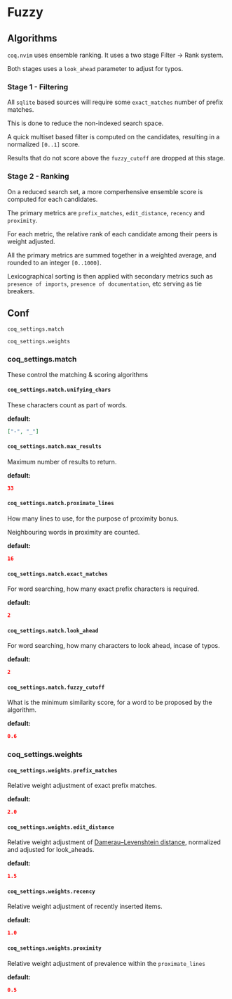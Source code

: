 # Fuzzy

## Algorithms

`coq.nvim` uses ensemble ranking. It uses a two stage Filter -> Rank system.

Both stages uses a `look_ahead` parameter to adjust for typos.

### Stage 1 - Filtering

All `sqlite` based sources will require some `exact_matches` number of prefix matches.

This is done to reduce the non-indexed search space.

A quick multiset based filter is computed on the candidates, resulting in a normalized `[0..1]` score.

Results that do not score above the `fuzzy_cutoff` are dropped at this stage.

### Stage 2 - Ranking

On a reduced search set, a more comperhensive ensemble score is computed for each candidates.

The primary metrics are `prefix_matches`, `edit_distance`, `recency` and `proximity`.

For each metric, the relative rank of each candidate among their peers is weight adjusted.

All the primary metrics are summed together in a weighted average, and rounded to an integer `[0..1000]`.

Lexicographical sorting is then applied with secondary metrics such as `presence of imports`, `presence of documentation`, etc serving as tie breakers.

## Conf

`coq_settings.match`

`coq_settings.weights`

### coq_settings.match

These control the matching & scoring algorithms

#### `coq_settings.match.unifying_chars`

These characters count as part of words.

**default:**

```json
["-", "_"]
```

#### `coq_settings.match.max_results`

Maximum number of results to return.

**default:**

```json
33
```

#### `coq_settings.match.proximate_lines`

How many lines to use, for the purpose of proximity bonus.

Neighbouring words in proximity are counted.

**default:**

```json
16
```

#### `coq_settings.match.exact_matches`

For word searching, how many exact prefix characters is required.

**default:**

```json
2
```

#### `coq_settings.match.look_ahead`

For word searching, how many characters to look ahead, incase of typos.

**default:**

```json
2
```

#### `coq_settings.match.fuzzy_cutoff`

What is the minimum similarity score, for a word to be proposed by the algorithm.

**default:**

```json
0.6
```

### coq_settings.weights

#### `coq_settings.weights.prefix_matches`

Relative weight adjustment of exact prefix matches.

**default:**

```json
2.0
```

#### `coq_settings.weights.edit_distance`

Relative weight adjustment of [Damerau–Levenshtein distance](https://en.wikipedia.org/wiki/Damerau%E2%80%93Levenshtein_distance), normalized and adjusted for look_aheads.

**default:**

```json
1.5
```

#### `coq_settings.weights.recency`

Relative weight adjustment of recently inserted items.

**default:**

```json
1.0
```

#### `coq_settings.weights.proximity`

Relative weight adjustment of prevalence within the `proximate_lines`

**default:**

```json
0.5
```
